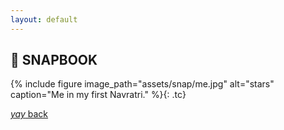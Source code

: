 ```yaml
---
layout: default
---
```


## 📸 SNAPBOOK

{% include figure image_path="assets/snap/me.jpg" alt="stars" caption="Me in my first Navratri." %}{: .tc}



[_yay_ back](https://srterm.github.io/srt/blog.html)
